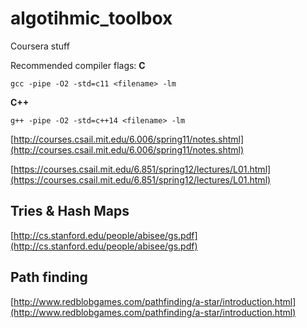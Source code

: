 # algotihmic_toolbox
Coursera stuff

Recommended compiler flags:
**C**
```
gcc -pipe -O2 -std=c11 <filename> -lm
```

**C++**
```
g++ -pipe -O2 -std=c++14 <filename> -lm
```


[http://courses.csail.mit.edu/6.006/spring11/notes.shtml](http://courses.csail.mit.edu/6.006/spring11/notes.shtml)


[https://courses.csail.mit.edu/6.851/spring12/lectures/L01.html](https://courses.csail.mit.edu/6.851/spring12/lectures/L01.html)


## Tries & Hash Maps



[http://cs.stanford.edu/people/abisee/gs.pdf](http://cs.stanford.edu/people/abisee/gs.pdf)


## Path finding
[http://www.redblobgames.com/pathfinding/a-star/introduction.html](http://www.redblobgames.com/pathfinding/a-star/introduction.html)

